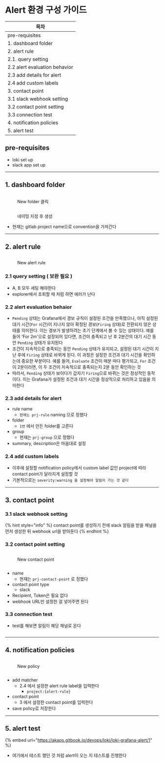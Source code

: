 # Alert 환경 구성 가이드



| 목차                                |
| --------------------------------- |
| pre-requisites                    |
| 1. dashboard folder               |
| 2. alert rule                     |
|     2.1. query setting            |
|     2.2 alert evaluation behavior |
|     2.3 add details for alert     |
|     2.4 add custom labels         |
| 3. contact point                  |
|     3.1 slack webhook setting     |
|     3.2 contact point setting     |
|     3.3 connection test           |
| 4. notification policies          |
| 5. alert test                     |

## pre-requisites

* loki set up
* slack app set up

***

## 1. dashboard folder

<figure><img src="../../.gitbook/assets/image (16).png" alt=""><figcaption><p>New folder 클릭</p></figcaption></figure>

<figure><img src="../../.gitbook/assets/image (17).png" alt=""><figcaption><p>네이밍 지정 후 생성</p></figcaption></figure>

* 현재는 gitlab project name으로 convention을 가져간다

***

## 2. alert rule

<figure><img src="../../.gitbook/assets/image (18).png" alt=""><figcaption><p>New alert rule</p></figcaption></figure>

### 2.1 query setting ( 보완 필요 )

* A, B 모두 세팅 해야한다
* explorer에서 조회할 때 처럼 하면 에러가 난다



### 2.2 alert evaluation behaior

* `Pending` 상태는 Grafana에서 경보 규칙이 설정된 조건을 만족했으나, 아직 설정된 대기 시간(`For` 시간)이 지나지 않아 확정된 경보(`Firing` 상태)로 전환되지 않은 상태를 의미한다. 이는 경보가 발생하려는 초기 단계에서 볼 수 있는 상태이다. 예를 들어 'For 2m'으로 설정되어 있다면, 조건이 충족되고 난 후 2분간의 대기 시간 동안 `Pending` 상태가 유지된다
* 조건이 지속적으로 충족되는 동안 `Pending` 상태가 유지되고, 설정된 대기 시간이 지난 후에 `Firing` 상태로 바뀌게 된다. 이 과정은 설정한 조건과 대기 시간을 확인하는데 중요한 부분이다. 예를 들어, `Evaluate` 조건이 매분 마다 평가되고, `For` 조건이 2분이라면, 이 두 조건이 지속적으로 충족되는지 2분 동안 확인하는 것
* 따라서, `Pending` 상태가 보이다가 갑자기 `Firing`으로 바뀌는 것은 정상적인 동작이다. 이는 Grafana가 설정된 조건과 대기 시간을 정상적으로 처리하고 있음을 의미한다

### 2.3 add details for alert

* rule name
  * `현재는 prj-rule` naming 으로 정했다
* folder
  * `1번` 에서 만든 folder를 고른다
* group
  * 현재는 `prj-group` 으로 정했다
* summary, description은 마음대로 설정

### 2.4 add custom labels

* 이후에 설정할 notification policy에서 custom label 값인 project에 따라 contact point가 달라지게 설정할 것&#x20;
* 기본적으로는 `severity:warning 을 설정해야 알림이 가는 것 같다`



***

## 3. contact point

### 3.1 slack webhook setting

{% hint style="info" %}
contact point를 생성하기 전에 slack 알림을 받을 채널을 먼저 생성한 뒤 webhook url을 받아둔다
{% endhint %}

### 3.2 contact point setting

<figure><img src="../../.gitbook/assets/image (1) (1) (1) (1) (1) (1) (1).png" alt=""><figcaption><p>New contact point</p></figcaption></figure>

<figure><img src="../../.gitbook/assets/image (2) (1) (1) (1) (1) (1).png" alt=""><figcaption></figcaption></figure>

* name
  * 현재는 `prj-contact-point` 로 정했다
* contact point type
  * slack
* Recipient, Token은 필요 없다
* webhook URL만 설정한 걸 넣어주면 된다

### 3.3 connection test

* test를 해보면 알림이 해당 채널로 온다

<figure><img src="../../.gitbook/assets/image (3) (1) (1) (1) (1).png" alt=""><figcaption></figcaption></figure>

***

## 4. notification policies

<figure><img src="../../.gitbook/assets/image (4) (1) (1) (1).png" alt=""><figcaption><p>New policy</p></figcaption></figure>

<figure><img src="../../.gitbook/assets/image (6) (1) (1).png" alt=""><figcaption></figcaption></figure>

* add matcher
  * 2.4 에서 설정한 alert rule label을 입력한다
    * `project:{alert-rule}`
* contact point
  * 3 에서 설정한 contact point를 입력한다
* save policy로 저장한다

***

## 5. alert test

{% embed url="https://akaps.gitbook.io/devops/loki/loki-grafana-alert/1" %}

* 여기에서 테스트 했던 것 처럼 alert이 오는 지 테스트를 진행한다
